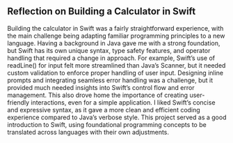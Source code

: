 ## Reflection on Building a Calculator in Swift

Building the calculator in Swift was a fairly straightforward experience, with the main challenge being adapting familiar programming principles to a new language. Having a background in Java gave me with a strong foundation, but Swift has its own unique syntax, type safety features, and operator handling that required a change in approach. For example, Swift’s use of readLine() for input felt more streamlined than Java’s Scanner, but it needed custom validation to enforce proper handling of user input. Designing inline prompts and integrating seamless error handling was a challenge, but it provided much needed insights into Swift’s control flow and error management. This also drove home the importance of creating user-friendly interactions, even for a simple application. I liked Swift’s concise and expressive syntax, as it gave a more clean and efficient coding experience compared to Java’s verbose style. This project served as a good introduction to Swift, using foundational programming concepts to 
be translated across languages with their own adjustments.







